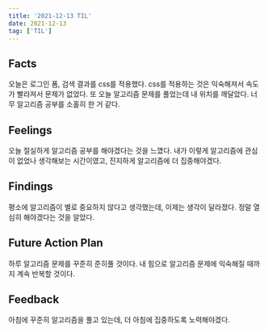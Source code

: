 ```yaml
---
title: '2021-12-13 TIL'
date: 2021-12-13
tag: ['TIL']
---
```


## Facts

오늘은 로그인 폼, 검색 결과를 css를 적용했다. css를 적용하는 것은 익숙해져서 속도가 빨라져서 문제가 없었다. 또 오늘 알고리즘 문제를 풀었는데 내 위치를 깨달았다. 너무 알고리즘 공부를 소홀히 한 거 같다.

## Feelings

오늘 절실하게 알고리즘 공부를 해야겠다는 것을 느꼈다. 내가 이렇게 알고리즘에 관심이 없었나 생각해보는 시간이였고, 진지하게 알고리즘에 더 집중해야겠다.

## Findings

평소에 알고리즘이 별로 중요하지 않다고 생각했는데, 이제는 생각이 달라졌다. 정말 열심히 해야겠다는 것을 알았다.

## Future Action Plan

하루 알고리즘 문제를 꾸준히 준히풀 것이다. 내 힘으로 알고리즘 문제에 익숙해질 때까지 계속 반복할 것이다.

## Feedback

아침에 꾸준히 알고리즘을 풀고 있는데, 더 아침에 집중하도록 노력해야겠다.
